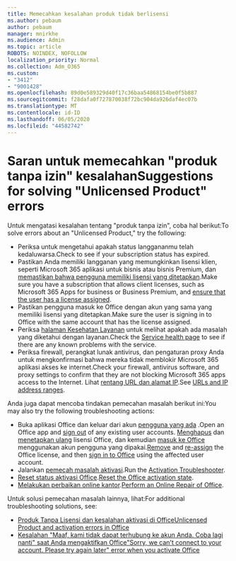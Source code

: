 ```yaml
---
title: Memecahkan kesalahan produk tidak berlisensi
ms.author: pebaum
author: pebaum
manager: mnirkhe
ms.audience: Admin
ms.topic: article
ROBOTS: NOINDEX, NOFOLLOW
localization_priority: Normal
ms.collection: Adm_O365
ms.custom:
- "3412"
- "9001428"
ms.openlocfilehash: 89d0e589329d40f17c36baa54868154be0f5b887
ms.sourcegitcommit: f28dafa0f727870038f72bc904da926daf4ec07b
ms.translationtype: MT
ms.contentlocale: id-ID
ms.lasthandoff: 06/05/2020
ms.locfileid: "44582742"
---
```

# <a name="suggestions-for-solving-unlicensed-product-errors"></a><span data-ttu-id="0b67f-102">Saran untuk memecahkan "produk tanpa izin" kesalahan</span><span class="sxs-lookup"><span data-stu-id="0b67f-102">Suggestions for solving "Unlicensed Product" errors</span></span>

<span data-ttu-id="0b67f-103">Untuk mengatasi kesalahan tentang "produk tanpa izin", coba hal berikut:</span><span class="sxs-lookup"><span data-stu-id="0b67f-103">To solve errors about an "Unlicensed Product," try the following:</span></span>

- <span data-ttu-id="0b67f-104">Periksa untuk mengetahui apakah status langgananmu telah kedaluwarsa.</span><span class="sxs-lookup"><span data-stu-id="0b67f-104">Check to see if your subscription status has expired.</span></span>
- <span data-ttu-id="0b67f-105">Pastikan Anda memiliki langganan yang memungkinkan lisensi klien, seperti Microsoft 365 aplikasi untuk bisnis atau bisnis Premium, dan [memastikan bahwa pengguna memiliki lisensi yang ditetapkan](https://docs.microsoft.com/microsoft-365/admin/add-users/add-users).</span><span class="sxs-lookup"><span data-stu-id="0b67f-105">Make sure you have a subscription that allows client licenses, such as Microsoft 365 Apps for business or Business Premium, and [ensure that the user has a license assigned](https://docs.microsoft.com/microsoft-365/admin/add-users/add-users).</span></span> 
- <span data-ttu-id="0b67f-106">Pastikan pengguna masuk ke Office dengan akun yang sama yang memiliki lisensi yang ditetapkan.</span><span class="sxs-lookup"><span data-stu-id="0b67f-106">Make sure the user is signing in to Office with the same account that has the license assigned.</span></span>
- <span data-ttu-id="0b67f-107">Periksa [halaman Kesehatan Layanan](https://docs.microsoft.com/office365/enterprise/view-service-health) untuk melihat apakah ada masalah yang diketahui dengan layanan.</span><span class="sxs-lookup"><span data-stu-id="0b67f-107">Check the [Service health page](https://docs.microsoft.com/office365/enterprise/view-service-health) to see if there are any known problems with the service.</span></span>
- <span data-ttu-id="0b67f-108">Periksa firewall, perangkat lunak antivirus, dan pengaturan proxy Anda untuk mengkonfirmasi bahwa mereka tidak memblokir Microsoft 365 aplikasi akses ke internet.</span><span class="sxs-lookup"><span data-stu-id="0b67f-108">Check your firewall, antivirus software, and proxy settings to confirm that they are not blocking Microsoft 365 apps access to the Internet.</span></span> <span data-ttu-id="0b67f-109">Lihat [rentang URL dan alamat IP](https://docs.microsoft.com/office365/enterprise/urls-and-ip-address-ranges).</span><span class="sxs-lookup"><span data-stu-id="0b67f-109">See [URLs and IP address ranges](https://docs.microsoft.com/office365/enterprise/urls-and-ip-address-ranges).</span></span>

<span data-ttu-id="0b67f-110">Anda juga dapat mencoba tindakan pemecahan masalah berikut ini:</span><span class="sxs-lookup"><span data-stu-id="0b67f-110">You may also try the following troubleshooting actions:</span></span> 

- <span data-ttu-id="0b67f-111">Buka aplikasi Office dan keluar dari akun [pengguna yang ada](https://support.office.com/article/5a20dc11-47e9-4b6f-945d-478cb6d92071) .</span><span class="sxs-lookup"><span data-stu-id="0b67f-111">Open an Office app and [sign out](https://support.office.com/article/5a20dc11-47e9-4b6f-945d-478cb6d92071) of any existing user accounts.</span></span> <span data-ttu-id="0b67f-112">[Menghapus](https://docs.microsoft.com/microsoft-365/admin/manage/remove-licenses-from-users) dan [menetapkan ulang](https://docs.microsoft.com/microsoft-365/admin/manage/assign-licenses-to-users) lisensi Office, dan kemudian [masuk ke Office](https://support.office.com/article/628ea040-f265-49de-b986-be09c3ebf8a9) menggunakan akun pengguna yang dipakai.</span><span class="sxs-lookup"><span data-stu-id="0b67f-112">[Remove](https://docs.microsoft.com/microsoft-365/admin/manage/remove-licenses-from-users) and [re-assign](https://docs.microsoft.com/microsoft-365/admin/manage/assign-licenses-to-users) the Office license, and then [sign in to Office](https://support.office.com/article/628ea040-f265-49de-b986-be09c3ebf8a9) using the affected user account.</span></span>
- <span data-ttu-id="0b67f-113">Jalankan [pemecah masalah aktivasi](https://aka.ms/SARA-OfficeActivation-Alchemy).</span><span class="sxs-lookup"><span data-stu-id="0b67f-113">Run the [Activation Troubleshooter](https://aka.ms/SARA-OfficeActivation-Alchemy).</span></span>
- <span data-ttu-id="0b67f-114">[Reset status aktivasi Office](https://docs.microsoft.com/office365/troubleshoot/activation/reset-office-365-proplus-activation-state).</span><span class="sxs-lookup"><span data-stu-id="0b67f-114">[Reset the Office activation state](https://docs.microsoft.com/office365/troubleshoot/activation/reset-office-365-proplus-activation-state).</span></span> 
- <span data-ttu-id="0b67f-115">[Melakukan perbaikan online kantor](https://support.office.com/Article/7821d4b6-7c1d-4205-aa0e-a6b40c5bb88b).</span><span class="sxs-lookup"><span data-stu-id="0b67f-115">[Perform an Online Repair of Office](https://support.office.com/Article/7821d4b6-7c1d-4205-aa0e-a6b40c5bb88b).</span></span>

<span data-ttu-id="0b67f-116">Untuk solusi pemecahan masalah lainnya, lihat:</span><span class="sxs-lookup"><span data-stu-id="0b67f-116">For additional troubleshooting solutions, see:</span></span> 

- [<span data-ttu-id="0b67f-117">Produk Tanpa Lisensi dan kesalahan aktivasi di Office</span><span class="sxs-lookup"><span data-stu-id="0b67f-117">Unlicensed Product and activation errors in Office</span></span>](https://support.office.com/Article/0d23d3c0-c19c-4b2f-9845-5344fedc4380)
- [<span data-ttu-id="0b67f-118">Kesalahan "Maaf, kami tidak dapat terhubung ke akun Anda. Coba lagi nanti" saat Anda mengaktifkan Office</span><span class="sxs-lookup"><span data-stu-id="0b67f-118">"Sorry, we can't connect to your account. Please try again later" error when you activate Office</span></span>](https://docs.microsoft.com/office/troubleshoot/activation-installation/issue-when-activate-office-from-office-365)